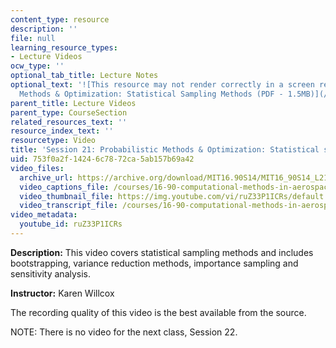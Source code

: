 ```yaml
---
content_type: resource
description: ''
file: null
learning_resource_types:
- Lecture Videos
ocw_type: ''
optional_tab_title: Lecture Notes
optional_text: '![This resource may not render correctly in a screen reader.](/images/inacessible.gif)[Probabilistic
  Methods & Optimization: Statistical Sampling Methods (PDF - 1.5MB)](/courses/16-90-computational-methods-in-aerospace-engineering-spring-2014/resources/mit16_90s14_lecture21)'
parent_title: Lecture Videos
parent_type: CourseSection
related_resources_text: ''
resource_index_text: ''
resourcetype: Video
title: 'Session 21: Probabilistic Methods & Optimization: Statistical sampling methods'
uid: 753f0a2f-1424-6c78-72ca-5ab157b69a42
video_files:
  archive_url: https://archive.org/download/MIT16.90S14/MIT16_90S14_L21_300k.mp4
  video_captions_file: /courses/16-90-computational-methods-in-aerospace-engineering-spring-2014/1c55c23badd75528a0602ce926521556_ruZ33P1ICRs.vtt
  video_thumbnail_file: https://img.youtube.com/vi/ruZ33P1ICRs/default.jpg
  video_transcript_file: /courses/16-90-computational-methods-in-aerospace-engineering-spring-2014/caeeeeac9e57f63c50304d4cfccdd3dd_ruZ33P1ICRs.pdf
video_metadata:
  youtube_id: ruZ33P1ICRs
---
```


**Description:** This video covers statistical sampling methods and includes bootstrapping, variance reduction methods, importance sampling and sensitivity analysis.

**Instructor:** Karen Willcox

The recording quality of this video is the best available from the source.

NOTE: There is no video for the next class, Session 22.